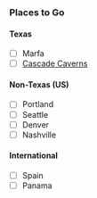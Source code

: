 ### Places to Go
#### Texas
- [ ] Marfa
- [ ] [Cascade Caverns](https://godaytrip.com/spots/cascade-caverns)

#### Non-Texas (US)
- [ ] Portland 
- [ ] Seattle
- [ ] Denver
- [ ] Nashville

#### International
- [ ] Spain
- [ ] Panama
